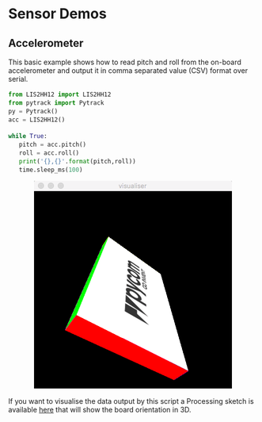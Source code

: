 # Sensor Demos

## Accelerometer

This basic example shows how to read pitch and roll from the on-board accelerometer and output it in comma separated value \(CSV\) format over serial.

```py
from LIS2HH12 import LIS2HH12
from pytrack import Pytrack
py = Pytrack()
acc = LIS2HH12()

while True:
   pitch = acc.pitch()
   roll = acc.roll()
   print('{},{}'.format(pitch,roll))
   time.sleep_ms(100)
```

<p align="center"><img src ="../../../img/accelerometer_visualiser.png" width="400"></p>

If you want to visualise the data output by this script a Processing sketch is available [here](https://github.com/pycom/pycom-libraries/tree/master/examples/pytrack_pysense_accelerometer) that will show the board orientation in 3D.
